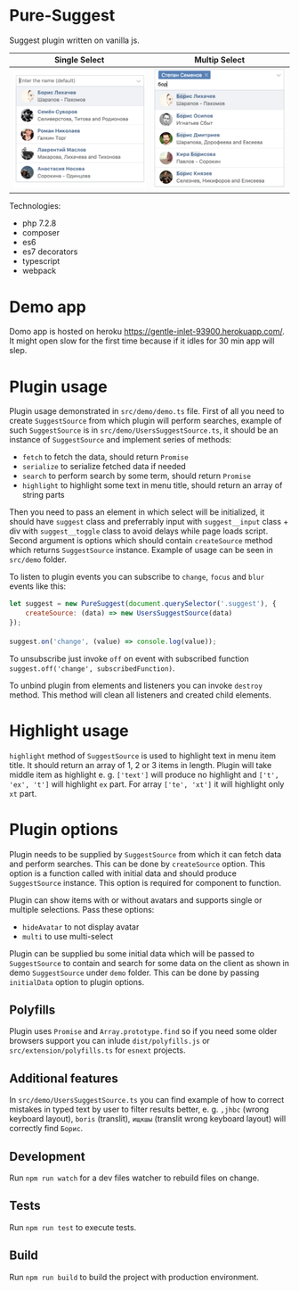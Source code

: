 # Pure-Suggest

Suggest plugin written on vanilla js.

Single Select                                               | Multip Select
----------------------------------------------------------- | ---------------------------------------------------------
![Alt text](/misc/screenshot1.png?raw=true "single select") | ![Alt text](/misc/screenshot2.png?raw=true "multi select")

Technologies:

- php 7.2.8
- composer
- es6
- es7 decorators
- typescript
- webpack

# Demo app

Domo app is hosted on heroku https://gentle-inlet-93900.herokuapp.com/. It might open slow for the first time because if it idles for 30 min app will slep.

# Plugin usage

Plugin usage demonstrated in `src/demo/demo.ts` file. First of all you need to create `SuggestSource` from which plugin will perform searches, example of such `SuggestSource` is in `src/demo/UsersSuggestSource.ts`, it should be an instance of `SuggestSource` and implement series of methods:

- `fetch` to fetch the data, should return `Promise`
- `serialize` to serialize fetched data if needed
- `search` to perform search by some term, should return `Promise`
- `highlight` to highlight some text in menu title, should return an array of string parts

Then you need to pass an element in which select will be initialized, it should have `suggest` class and preferrably input with `suggest__input` class + div with `suggest__toggle` class to avoid delays while page loads script. Second argument is options which should contain `createSource` method which returns `SuggestSource` instance. Example of usage can be seen in `src/demo` folder.

To listen to plugin events you can subscribe to `change`, `focus` and `blur` events like this:

```javascript
let suggest = new PureSuggest(document.querySelector('.suggest'), {
    createSource: (data) => new UsersSuggestSource(data)
});

suggest.on('change', (value) => console.log(value));
```

To unsubscribe just invoke `off` on event with subscribed function `suggest.off('change', subscribedFunction)`.

To unbind plugin from elements and listeners you can invoke `destroy` method. This method will clean all listeners and created child elements.

# Highlight usage

`highlight` method of `SuggestSource` is used to highlight text in menu item title. It should return an array of 1, 2 or 3 items in length. Plugin will take middle item as highlight e. g. `['text']` will produce no highlight and `['t', 'ex', 't']` will highlight `ex` part. For array `['te', 'xt']` it will highlight only `xt` part.

# Plugin options

Plugin needs to be supplied by `SuggestSource` from which it can fetch data and perform searches. This can be done by `createSource` option. This option is a function called with initial data and should produce `SuggestSource` instance. This option is required for component to function.

Plugin can show items with or without avatars and supports single or multiple selections. Pass these options:

- `hideAvatar` to not display avatar
- `multi` to use multi-select

Plugin can be supplied bu some initial data which will be passed to `SuggestSource` to contain and search for some data on the client as shown in demo `SuggestSource` under `demo` folder. This can be done by passing `initialData` option to plugin options.

## Polyfills

Plugin uses `Promise` and `Array.prototype.find` so if you need some older browsers support you can inlude `dist/polyfills.js` or `src/extension/polyfills.ts` for `esnext` projects.

## Additional features

In `src/demo/UsersSuggestSource.ts` you can find example of how to correct mistakes in typed text by user to filter results better, e. g. `,jhbc` (wrong keyboard layout), `boris` (translit), `ищкшы` (translit wrong keyboard layout) will correctly find `Борис`.

## Development

Run `npm run watch` for a dev files watcher to rebuild files on change.

## Tests

Run `npm run test` to execute tests.

## Build

Run `npm run build` to build the project with production environment.

